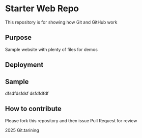# Starter Web Repo

This repository is for showing how Git and GitHub work

## Purpose

Sample website with plenty of files for demos
## Deployment
## Sample
dfsdfdsfdsf
dsfdfdfdf

## How to contribute
Please fork this repository and then issue Pull Request for review

2025 Git.tarining